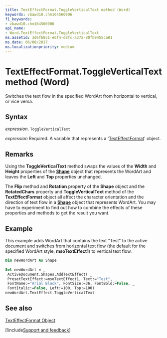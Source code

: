 ```yaml
---
title: TextEffectFormat.ToggleVerticalText method (Word)
keywords: vbawd10.chm164560906
f1_keywords:
- vbawd10.chm164560906
api_name:
- Word.TextEffectFormat.ToggleVerticalText
ms.assetid: 3d6fb851-e6f4-d8fc-a37a-80fb9455ca81
ms.date: 06/08/2017
ms.localizationpriority: medium
---
```



# TextEffectFormat.ToggleVerticalText method (Word)

Switches the text flow in the specified WordArt from horizontal to vertical, or vice versa.


## Syntax

_expression_. `ToggleVerticalText`

_expression_ Required. A variable that represents a '[TextEffectFormat](Word.TextEffectFormat.md)' object.


## Remarks

Using the **ToggleVerticalText** method swaps the values of the **Width** and **Height** properties of the **[Shape](Word.Shape.md)** object that represents the WordArt and leaves the **Left** and **Top** properties unchanged.

The **Flip** method and **Rotation** property of the **Shape** object and the **RotatedChars** property and **ToggleVerticalText** method of the **TextEffectFormat** object all affect the character orientation and the direction of text flow in a **[Shape](Word.Shape.md)** object that represents WordArt. You may have to experiment to find out how to combine the effects of these properties and methods to get the result you want.


## Example

This example adds WordArt that contains the text "Test" to the active document and switches from horizontal text flow (the default for the specified WordArt style, **msoTextEffect1**) to vertical text flow.


```vb
Dim newWordArt As Shape 
 
Set newWordArt = _ 
 ActiveDocument.Shapes.AddTextEffect( _ 
 PresetTextEffect:=msoTextEffect1, Text:="Test", _ 
 FontName:="Arial Black", FontSize:=36, FontBold:=False, _ 
 FontItalic:=False, Left:=100, Top:=100) 
newWordArt.TextEffect.ToggleVerticalText
```


## See also


[TextEffectFormat Object](Word.TextEffectFormat.md)

[!include[Support and feedback](~/includes/feedback-boilerplate.md)]